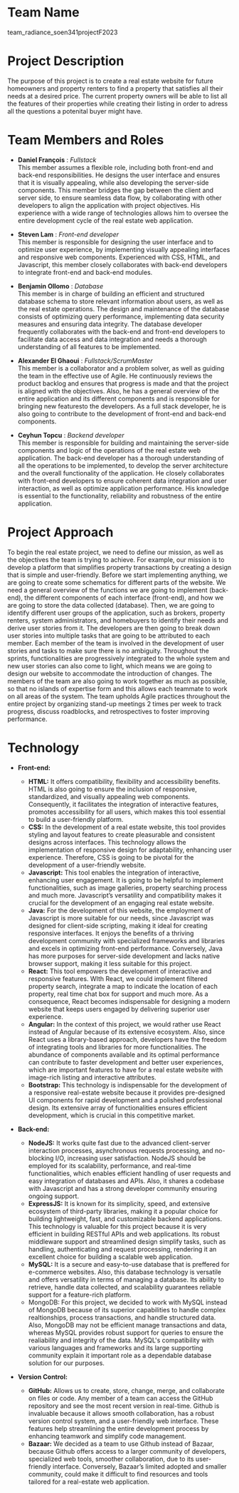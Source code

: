 # Team Name
team_radiance_soen341projectF2023

# Project Description
The purpose of this project is to create a real estate website for future homeowners and property renters to find a property that satisfies all their needs at a desired price. The current property owners will be able to list all the features of their properties while creating their listing in order to adress all the questions a potenital buyer might have.

# Team Members and Roles
- __Daniel François__ : _Fullstack_ <br> 
    This member assumes a flexible role, including both front-end and back-end responsibilities. He designs the user interface and ensures that it is visually appealing, while also developing the server-side components. This member bridges the gap between the client and server side, to ensure seamless data flow, by collaborating with other developers to align the application with project objectives. His experience with a wide range of technologies allows him to oversee the entire development cycle of the real estate web application.

- __Steven Lam__ : _Front-end developer_ <br> 
    This member is responsible for designing the user interface and to optimize user experience, by implementing visually appealing interfaces and responsive web components. Experienced with CSS, HTML, and Javascript, this member closely collaborates with back-end developers to integrate front-end and back-end modules.  

- __Benjamin Ollomo__ :  _Database_ <br> 
    This member is in charge of building an efficient and structured database schema to store relevant information about users, as well as the real estate operations. The design and maintenance of the database consists of optimizing query performance, implementing data security measures and ensuring data integrity. The database developer frequently collaborates with the back-end and front-end developers to facilitate data access and data integration and needs a thorough understanding of all features to be implemented.

- __Alexander El Ghaoui__ : _Fullstack/ScrumMaster_ <br> 
    This member is a collaborator and a problem solver, as well as guiding the team in the effective use of Agile. He continuously reviews the product backlog and ensures that progress is made and that the project is aligned with the objectives. Also, he has a general overview of the entire application and its different components and is responsible for bringing new featuresto the developers. As a full stack developer, he is also going to contribute to the development of front-end and back-end components.

- __Ceyhun Topcu__ : _Backend developer_ <br> 
    This member is responsible for building and maintaining the server-side components and logic of the operations of the real estate web application. The back-end developer has a thorough understanding of all the operations to be implemented, to develop the server architecture and the overall functionality of the application. He closely collaborates with front-end developers to ensure coherent data integration and user interaction, as well as optimize application performance. His knowledge is essential to the functionality, reliability and robustness of the entire application.


# Project Approach
To begin the real estate project, we need to define our mission, as well as the objectives the team is trying to achieve. For example, our mission is to develop a platform that simplifies property transactions by creating a design that is simple and user-friendly. Before we start implementing anything, we are going to create some schematics for different parts of the website. We need a general overview of the functions we are going to implement (back-end), the different components of each interface (front-end), and how we are going to store the data collected (database). Then, we are going to identify different user groups of the application, such as brokers, property renters, system administrators, and homebuyers to identify their needs and derive user stories from it. The developers are then going to break down user stories into multiple tasks that are going to be attributed to each member. Each member of the team is involved in the development of user stories and tasks to make sure there is no ambiguity. Throughout the sprints, functionalities are progressively integrated to the whole system and new user stories can also come to light, which means we are going to design our website to accommodate the introduction of changes. The members of the team are also going to work together as much as possible, so that no islands of expertise form and this allows each teammate to work on all areas of the system. The team upholds Agile practices throughout the entire project by organizing stand-up meetings 2 times per week to track progress, discuss roadblocks, and retrospectives to foster improving performance.


# Technology
- __Front-end:__
    - __HTML:__ It offers compatibility, flexibility and accessibility benefits. HTML is also going to ensure the inclusion of responsive, standardized, and visually appealing web components. Consequently, it facilitates the integration of interactive features, promotes accessibility for all users, which makes this tool essential to build a user-friendly platform.
    - __CSS:__ In the development of a real estate website, this tool provides styling and layout features to create pleasurable and consistent designs across interfaces. This technology allows the implementation of responsive design for adaptability, enhancing user experience. Therefore, CSS is going to be pivotal for the development of a user-friendly website.
    - __Javascript:__ This tool enables the integration of interactive, enhancing user engagement. It is going to be helpful to implement functionalities, such as image galleries, property searching process and much more. Javascript’s versatility and compatibility makes it crucial for the development of an engaging real estate website.
    - __Java:__ For the development of this website, the employment of Javascript is more suitable for our needs, since Javascript was designed for client-side scripting, making it ideal for creating responsive interfaces. It enjoys the benefits of a thriving development community with specialized frameworks and libraries and excels in optimizing front-end performance. Conversely, Java has more purposes for server-side development and lacks native browser support, making it less suitable for this project.
    - __React:__ This tool empowers the development of interactive and responsive features. WIth React, we could implement filtered property search, integrate a map to indicate the location of each property, real time chat box for support and much more. As a consequence, React becomes indispensable for designing a modern website that keeps users engaged by delivering superior user experience.
    - __Angular:__ In the context of this project, we would rather use React instead of Angular because of its extensive ecosystem. Also, since React uses a library-based approach, developers have the freedom of integrating tools and libraries for more functionalities. The abundance of components available and its optimal performance can contribute to faster development and better user experiences, which are important features to have for a real estate website with image-rich listing and interactive attributes.
    - __Bootstrap:__ This technology is indispensable for the development of a responsive real-estate website because it provides pre-designed UI components for rapid development and a polished professional design. Its extensive array of functionalities ensures efficient development, which is crucial in this competitive market.

    
- __Back-end:__
    - __NodeJS:__ It works quite fast due to the advanced client-server interaction processes, asynchronous requests processing, and no-blocking I/O, increasing user satisfaction. NodeJS should be employed for its scalability, performance, and real-time functionalities, which enables efficient handling of user requests and easy integration of databases and APIs. Also, it shares a codebase with Javascript and has a strong developer community ensuring ongoing support.
    - __ExpressJS:__ It is known for its simplicity, speed, and extensive ecosystem of third-party libraries, making it a popular choice for building lightweight, fast, and customizable backend applications. This technology is valuable for this project because it is very efficient in building RESTful APIs and web applications. Its robust middleware support and streamlined design simplify tasks, such as handling, authenticating and request processing, rendering it an excellent choice for building a scalable web application.
    - __MySQL:__ It is a secure and easy-to-use database that is preffered for e-commerce websites. Also, this database technology is versatile and offers versatility in terms of managing a database. Its ability to retrieve, handle data collected, and scalability guarantees reliable support for a feature-rich platform.
    - MongoDB: For this project, we decided to work with MySQL instead of MongoDB because of its superior capabilities to handle complex realtionships, process transactions, and handle structured data. Also, MongoDB may not be efficient manage transactions and data, whereas MySQL provides robust support for queries to ensure the realiability and integrity of the data. MySQL's compatibility with various languages and frameworks and its large supporting community explain it important role as a dependable database solution for our purposes.  


- __Version Control:__
    - __GitHub:__ Allows us to create, store, change, merge, and collaborate on files or code. Any member of a team can access the GitHub repository and see the most recent version in real-time. Github is invaluable because it allows smooth collaboration, has a robust version control system, and a user-friendly web interface. These features help streamlining the entire development process by enhancing teamwork and simplify code management. 
    - __Bazaar:__ We decided as a team to use Github instead of Bazaar, because Github offers access to a larger community of developers, specialized web tools, smoother collaboration, due to its user-friendly interface. Conversely, Bazaar’s limited adopted and smaller community, could make it difficult to find resources and tools tailored for a real-estate web application.

